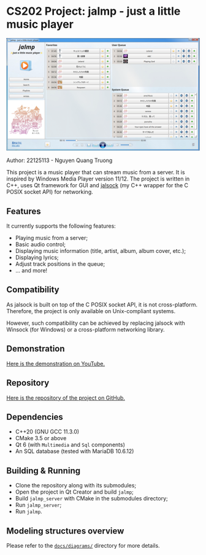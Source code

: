 # CS202 Project: jalmp - just a little music player

![jalmp screenshot](assets/screenshot.png)

Author: 22125113 - Nguyen Quang Truong

This project is a music player that can stream music from a server. It is inspired by Windows Media Player version 11/12. The project is written in C++, uses Qt framework for GUI and [jalsock](https://github.com/jaltext/jalsock/tree/devel-jalmp) (my C++ wrapper for the C POSIX socket API) for networking.

## Features

It currently supports the following features:
- Playing music from a server;
- Basic audio control;
- Displaying music information (title, artist, album, album cover, etc.);
- Displaying lyrics;
- Adjust track positions in the queue;
- ... and more!

## Compatibility

As jalsock is built on top of the C POSIX socket API, it is not cross-platform. Therefore, the project is only available on Unix-compliant systems.

However, such compatibility can be achieved by replacing jalsock with Winsock (for Windows) or a cross-platform networking library.

## Demonstration

[Here is the demonstration on YouTube.](https://youtu.be/W366DG6BUpc)

## Repository
[Here is the repository of the project on GitHub.](https://github.com/jalsol/jalmp)

## Dependencies

- C++20 (GNU GCC 11.3.0)
- CMake 3.5 or above
- Qt 6 (with `Multimedia` and `Sql` components)
- An SQL database (tested with MariaDB 10.6.12)

## Building & Running

- Clone the repository along with its submodules;
- Open the project in Qt Creator and build `jalmp`;
- Build `jalmp_server` with CMake in the submodules directory;
- Run `jalmp_server`;
- Run `jalmp`.

## Modeling structures overview

Please refer to the [`docs/diagrams/`](docs/diagrams) directory for more details.